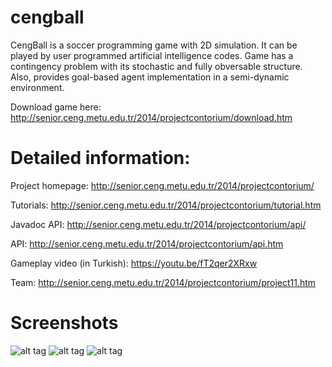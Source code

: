 # cengball
CengBall is a soccer programming game with 2D simulation. It can be played by user programmed artificial intelligence codes. Game has a contingency problem with its stochastic and fully obversable structure. Also, provides goal-based agent implementation in a semi-dynamic environment.

Download game here: http://senior.ceng.metu.edu.tr/2014/projectcontorium/download.htm

# Detailed information:
Project homepage:
http://senior.ceng.metu.edu.tr/2014/projectcontorium/

Tutorials:
http://senior.ceng.metu.edu.tr/2014/projectcontorium/tutorial.htm

Javadoc API:
http://senior.ceng.metu.edu.tr/2014/projectcontorium/api/

API:
http://senior.ceng.metu.edu.tr/2014/projectcontorium/api.htm

Gameplay video (in Turkish):
https://youtu.be/fT2qer2XRxw

Team:
http://senior.ceng.metu.edu.tr/2014/projectcontorium/project11.htm

# Screenshots
![alt tag](http://senior.ceng.metu.edu.tr/2014/projectcontorium/img/screenshots/1.png)
![alt tag](http://senior.ceng.metu.edu.tr/2014/projectcontorium/img/screenshots/2.png)
![alt tag](http://senior.ceng.metu.edu.tr/2014/projectcontorium/img/screenshots/5.png)
